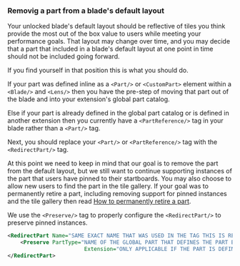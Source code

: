<properties title="How to remove a part from a blade's default layout" pageTitle="How to remove a part from a blade's default layout" description="How to remove a part from a blade's default layout" authors="adamabdelhamed" />

<a name="removig-a-part-from-a-blade-s-default-layout"></a>
### Removig a part from a blade&#39;s default layout
Your unlocked blade's default layout should be reflective of tiles you think provide the most out of the box value to users while meeting your performance goals.  That layout may change over time, and you may decide that a part that included in a blade's default layout at one point in time should not be included going forward.  

If you find yourself in that position this is what you should do.

If your part was defined inline as a `<Part/>` or `<CustomPart>` element within a `<Blade/>` and `<Lens/>` then you have the pre-step of moving that part out of the blade and into your extension's global part catalog.

Else if your part is already defined in the global part catalog or is defined in another extension then you currently have a `<PartReference/>` tag in your blade rather than a `<Part/>` tag.

Next, you should replace your `<Part/>` or `<PartReference/>` tag with the `<RedirectPart/>` tag.

At this point we need to keep in mind that our goal is to remove the part from the default layout, but we still want to continue supporting instances of the part that users have pinned to their startboards.  You may also choose to allow new users to  find the part in the tile gallery.  If your goal was to permanently retire a part, including removing support for pinned instances and the tile gallery then read [How to permanently retire a part](/documentation/articles/portalfx-parts-how-to-retire).

We use the `<Preserve/>` tag to properly configure the `<RedirectPart/>` to preserve pinned instances.

```xml
<RedirectPart Name="SAME EXACT NAME THAT WAS USED IN THE TAG THIS IS REPLACING">
    <Preserve PartType="NAME OF THE GLOBAL PART THAT DEFINES THE PART BEHAVIOR"
                        Extension="ONLY APPLICABLE IF THE PART IS DEFINED IN A DIFFERENT EXTENSION"/>
</RedirectPart>
```